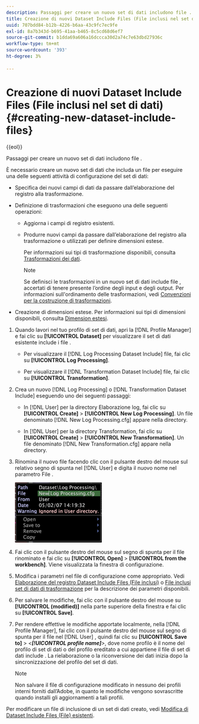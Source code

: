 ```yaml
---
description: Passaggi per creare un nuovo set di dati includono file .
title: Creazione di nuovi Dataset Include Files (File inclusi nel set di dati)
uuid: 707bdd84-b12b-4226-b6aa-43c9fc7ec9fe
exl-id: 8a7b343d-b695-41aa-b465-8c5cd68d6ef7
source-git-commit: b1dda69a606a16dccca30d2a74c7e63dbd27936c
workflow-type: tm+mt
source-wordcount: '393'
ht-degree: 3%

---
```


# Creazione di nuovi Dataset Include Files (File inclusi nel set di dati){#creating-new-dataset-include-files}

{{eol}}

Passaggi per creare un nuovo set di dati includono file .

È necessario creare un nuovo set di dati che includa un file per eseguire una delle seguenti attività di configurazione del set di dati:

* Specifica dei nuovi campi di dati da passare dall’elaborazione del registro alla trasformazione.
* Definizione di trasformazioni che eseguono una delle seguenti operazioni:

   * Aggiorna i campi di registro esistenti.
   * Produrre nuovi campi da passare dall’elaborazione del registro alla trasformazione o utilizzati per definire dimensioni estese.

      Per informazioni sui tipi di trasformazione disponibili, consulta [Trasformazioni dei dati](../../../../home/c-dataset-const-proc/c-data-trans/c-abt-transf.md).

      >[!NOTE]
      >
      >Se definisci le trasformazioni in un nuovo set di dati include file , accertati di tenere presente l’ordine degli input e degli output. Per informazioni sull&#39;ordinamento delle trasformazioni, vedi [Convenzioni per la costruzione di trasformazioni](../../../../home/c-dataset-const-proc/c-data-trans/c-con-transf.md#concept-01998eebb7e347c58255fb442f2613b6).

* Creazione di dimensioni estese. Per informazioni sui tipi di dimensioni disponibili, consulta [Dimension estesi](../../../../home/c-dataset-const-proc/c-ex-dim/c-abt-ex-dim.md).

1. Quando lavori nel tuo profilo di set di dati, apri la [!DNL Profile Manager] e fai clic su **[!UICONTROL Dataset]** per visualizzare il set di dati esistente include i file .

   * Per visualizzare il [!DNL Log Processing Dataset Include] file, fai clic su **[!UICONTROL Log Processing]**.

   * Per visualizzare il [!DNL Transformation Dataset Include] file, fai clic su **[!UICONTROL Transformation]**.

1. Crea un nuovo [!DNL Log Processing] o [!DNL Transformation Dataset Include] eseguendo uno dei seguenti passaggi:

   * In [!DNL User] per la directory Elaborazione log, fai clic su **[!UICONTROL Create]** > **[!UICONTROL New Log Processing]**. Un file denominato [!DNL New Log Processing.cfg] appare nella directory.

   * In [!DNL User] per la directory Transformation, fai clic su **[!UICONTROL Create]** > **[!UICONTROL New Transformation]**. Un file denominato [!DNL New Transformation.cfg] appare nella directory.

1. Rinomina il nuovo file facendo clic con il pulsante destro del mouse sul relativo segno di spunta nel [!DNL User] e digita il nuovo nome nel parametro File .

   ![Informazioni sul passaggio](assets/vis_ProfileManager_RenameFile.png)

1. Fai clic con il pulsante destro del mouse sul segno di spunta per il file rinominato e fai clic su **[!UICONTROL Open]** > **[!UICONTROL from the workbench]**. Viene visualizzata la finestra di configurazione.
1. Modifica i parametri nel file di configurazione come appropriato. Vedi [Elaborazione del registro Dataset Include Files (File inclusi)](../../../../home/c-dataset-const-proc/c-dataset-inc-files/c-types-dataset-inc-files/c-log-proc-dataset-inc-files/c-log-proc-dataset-inc-files.md#concept-999475a22519432e98844622ca95b6ab) o [File inclusi set di dati di trasformazione](../../../../home/c-dataset-const-proc/c-dataset-inc-files/c-types-dataset-inc-files/c-trans-dataset-inc-files.md#concept-c64aa78ed9ce40b8a0f4932c82ff5ace) per la descrizione dei parametri disponibili.
1. Per salvare le modifiche, fai clic con il pulsante destro del mouse su **[!UICONTROL (modified)]** nella parte superiore della finestra e fai clic su **[!UICONTROL Save]**.
1. Per rendere effettive le modifiche apportate localmente, nella [!DNL Profile Manager], fai clic con il pulsante destro del mouse sul segno di spunta per il file nel [!DNL User] , quindi fai clic su **[!UICONTROL Save to]** > *&lt;**[!UICONTROL profile name]**>*, dove nome profilo è il nome del profilo di set di dati o del profilo ereditato a cui appartiene il file di set di dati include . La rielaborazione o la riconversione dei dati inizia dopo la sincronizzazione del profilo del set di dati.

   >[!NOTE]
   >
   >Non salvare il file di configurazione modificato in nessuno dei profili interni forniti dall’Adobe, in quanto le modifiche vengono sovrascritte quando installi gli aggiornamenti a tali profili.

Per modificare un file di inclusione di un set di dati creato, vedi [Modifica di Dataset Include Files (File) esistenti](../../../../home/c-dataset-const-proc/c-dataset-inc-files/c-work-dataset-inc-files/t-edit-ex-dataset-inc-files.md#task-456c04e38ebc425fb35677a6bb6aa077).
